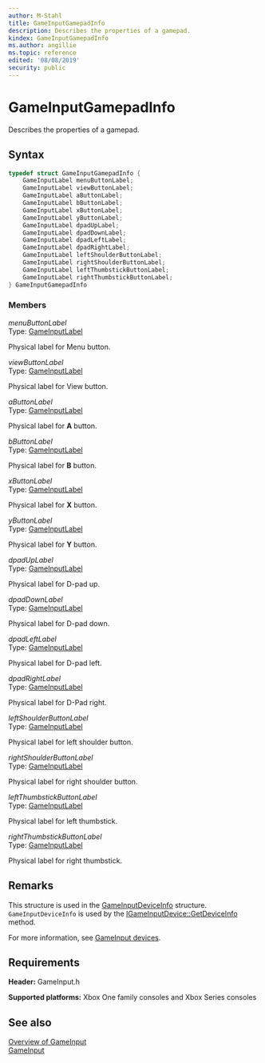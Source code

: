 ```yaml
---
author: M-Stahl
title: GameInputGamepadInfo
description: Describes the properties of a gamepad.
kindex: GameInputGamepadInfo
ms.author: angillie
ms.topic: reference
edited: '08/08/2019'
security: public
---
```


# GameInputGamepadInfo  

Describes the properties of a gamepad. 

<a id="syntaxSection"></a>

## Syntax  
  
```cpp
typedef struct GameInputGamepadInfo {  
    GameInputLabel menuButtonLabel;  
    GameInputLabel viewButtonLabel;  
    GameInputLabel aButtonLabel;  
    GameInputLabel bButtonLabel;  
    GameInputLabel xButtonLabel;  
    GameInputLabel yButtonLabel;  
    GameInputLabel dpadUpLabel;  
    GameInputLabel dpadDownLabel;  
    GameInputLabel dpadLeftLabel;  
    GameInputLabel dpadRightLabel;  
    GameInputLabel leftShoulderButtonLabel;  
    GameInputLabel rightShoulderButtonLabel;  
    GameInputLabel leftThumbstickButtonLabel;  
    GameInputLabel rightThumbstickButtonLabel;  
} GameInputGamepadInfo  
```
  
<a id="membersSection"></a>

### Members  

*menuButtonLabel*  
Type: [GameInputLabel](../enums/gameinputlabel.md)  
  
Physical label for Menu button.  
  
*viewButtonLabel*  
Type: [GameInputLabel](../enums/gameinputlabel.md)  
  
Physical label for View button.  
  
*aButtonLabel*  
Type: [GameInputLabel](../enums/gameinputlabel.md)  
  
Physical label for **A** button.  
  
*bButtonLabel*  
Type: [GameInputLabel](../enums/gameinputlabel.md)  
  
Physical label for **B** button.  
  
*xButtonLabel*  
Type: [GameInputLabel](../enums/gameinputlabel.md)  
  
Physical label for **X** button.  
  
*yButtonLabel*  
Type: [GameInputLabel](../enums/gameinputlabel.md)  
  
Physical label for **Y** button.  
  
*dpadUpLabel*  
Type: [GameInputLabel](../enums/gameinputlabel.md)  
  
Physical label for D-pad up.  
  
*dpadDownLabel*  
Type: [GameInputLabel](../enums/gameinputlabel.md)  
  
Physical label for D-pad down.  
  
*dpadLeftLabel*  
Type: [GameInputLabel](../enums/gameinputlabel.md)  
  
Physical label for D-pad left.  
  
*dpadRightLabel*  
Type: [GameInputLabel](../enums/gameinputlabel.md)  
  
Physical label for D-Pad right.  
  
*leftShoulderButtonLabel*  
Type: [GameInputLabel](../enums/gameinputlabel.md)  
  
Physical label for left shoulder button.  
  
*rightShoulderButtonLabel*  
Type: [GameInputLabel](../enums/gameinputlabel.md)  
  
Physical label for right shoulder button.  
  
*leftThumbstickButtonLabel*  
Type: [GameInputLabel](../enums/gameinputlabel.md)  
  
Physical label for left thumbstick.  
  
*rightThumbstickButtonLabel*  
Type: [GameInputLabel](../enums/gameinputlabel.md)  
  
Physical label for right thumbstick.  
  
<a id="remarksSection"></a>

## Remarks  

This structure is used in the [GameInputDeviceInfo](gameinputdeviceinfo.md) structure. `GameInputDeviceInfo` is used by the [IGameInputDevice::GetDeviceInfo](../interfaces/igameinputdevice/methods/igameinputdevice_getdeviceinfo.md) method.  

For more information, see [GameInput devices](../../../../input/overviews/input-devices.md). 
  
<a id="requirementsSection"></a>

## Requirements  
  
**Header:** GameInput.h
  
**Supported platforms:** Xbox One family consoles and Xbox Series consoles  
  
<a id="seealsoSection"></a>

## See also  

[Overview of GameInput](../../../../input/overviews/input-overview.md)  
[GameInput](../gameinput_members.md)  
  